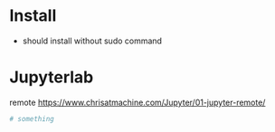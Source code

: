 # Install
- should install without sudo command

# Jupyterlab
remote
https://www.chrisatmachine.com/Jupyter/01-jupyter-remote/
```bash
# something
```
